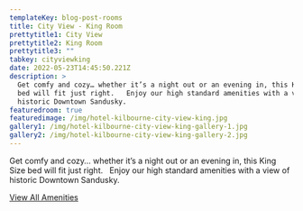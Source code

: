 ```yaml
---
templateKey: blog-post-rooms
title: City View - King Room
prettytitle1: City View
prettytitle2: King Room
prettytitle3: ""
tabkey: cityviewking
date: 2022-05-23T14:45:50.221Z
description: >
  Get comfy and cozy… whether it’s a night out or an evening in, this King Size
  bed will fit just right.   Enjoy our high standard amenities with a view of
  historic Downtown Sandusky. 
featuredroom: true
featuredimage: /img/hotel-kilbourne-city-view-king.jpg
gallery1: /img/hotel-kilbourne-city-view-king-gallery-1.jpg
gallery2: /img/hotel-kilbourne-city-view-king-gallery-2.jpg
---
```

Get comfy and cozy… whether it’s a night out or an evening in, this King Size bed will fit just right.   Enjoy our high standard amenities with a view of historic Downtown Sandusky.

[View All Amenities](/amenities)